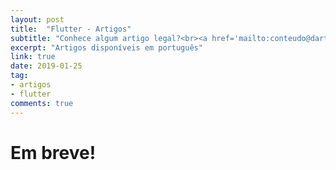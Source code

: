 ```yaml
---
layout: post
title:  "Flutter - Artigos"
subtitle: "Conhece algum artigo legal?<br><a href='mailto:conteudo@dartbrasil.com.br' style='font-weight: normal;'>Manda para a gente!</a>"
excerpt: "Artigos disponíveis em português"
link: true
date: 2019-01-25
tag:
- artigos
- flutter
comments: true
---
```



# Em breve!